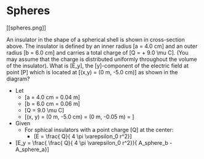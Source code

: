 # Spheres

[[spheres.png]]

An insulator in the shape of a spherical shell is shown in cross-section above. 
The insulator is defined by an inner radius \[a = 4.0 cm\] and an outer radius 
\[b = 6.0 cm\] and carries a total charge of \[Q = + 9.0 \mu C\]. (You may 
assume that the charge is distributed uniformly throughout the volume of 
the insulator). What is \[E_y\], the \[y\]-component of the electric field at point 
\[P\] which is located at \[(x,y) = (0 m, -5.0 cm)\] as shown in the diagram?

* Let
  * \[a = 4.0 cm = 0.04 m\]
  * \[b = 6.0 cm = 0.06 m\]
  * \[Q = 9.0 \mu C\]
  * \[(x, y) = (0 m, -5.0 cm) = (0 m, -0.05 m) = \]
* Given
  * For sphical insulators with a point charge \[Q\] at the center:
    * \[E = \frac{ Q}{ 4 \pi \varepsilon_0 r^2}\]
* \[E_y = \frac{ \frac{ Q}{ 4 \pi \varepsilon_0 r^2}}{ A_sphere_b - A_sphere_a}\]